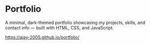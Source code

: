 # Portfolio

A minimal, dark-themed portfolio showcasing my  projects, skills, and contact info — built with HTML, CSS, and JavaScript.

https://ajay-2005.github.io/portfolio/